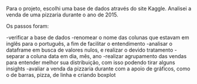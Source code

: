 Para o projeto, escolhi uma base de dados através do site Kaggle.
Analisei a venda de uma pizzaria durante o ano de 2015.

Os passos foram:

-verificar a base de dados
-renomear o nome das colunas que estavam em inglês para o português, a fim de facilitar o entendimento
-analisar o dataframe em busca de valores nulos, e realizar o devido tratamento
-separar a coluna data em dia, mês, ano
-realizar agrupamento das vendas para entender melhor sua distribuição, com isso podendo tirar alguns insights
-avaliar a venda da pizzaria durante com a apoio de gráficos, como o de barras, pizza, de linha e criando boxplot
